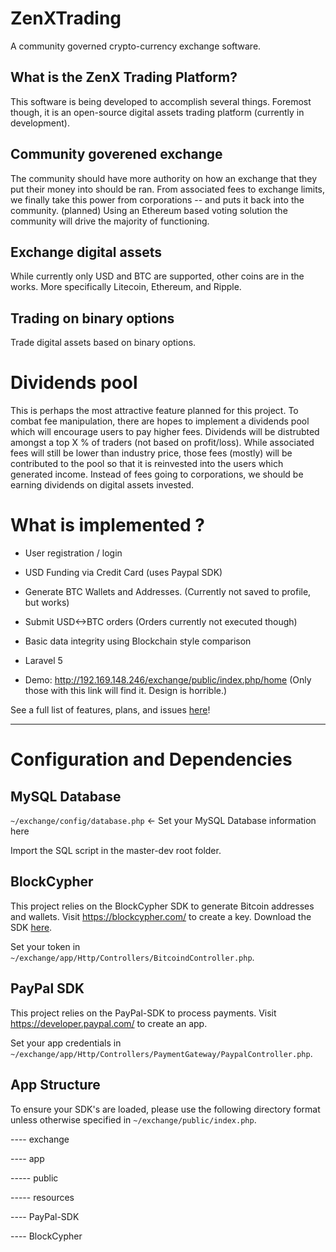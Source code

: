 # ZenXTrading
A community governed crypto-currency exchange software.


## What is the ZenX Trading Platform?

This software is being developed to accomplish several things. Foremost though, it is an open-source digital assets trading platform (currently in development).

## Community goverened exchange

 The community should have more authority on how an exchange that they put their money into should be ran. From associated fees to exchange limits, we finally take this power from corporations -- and puts it back into the community. (planned) Using an Ethereum based voting solution the community will drive the majority of functioning.

## Exchange digital assets

While currently only USD and BTC are supported, other coins are in the works. More specifically Litecoin, Ethereum, and Ripple.

## Trading on binary options

Trade digital assets based on binary options.

# Dividends pool

This is perhaps the most attractive feature planned for this project. To combat fee manipulation, there are hopes to implement a dividends pool which will encourage users to pay higher fees. Dividends will be distrubted amongst a top X % of traders (not based on profit/loss). While associated fees will still be lower than industry price, those fees (mostly) will be contributed to the pool so that it is reinvested into the users which generated income. Instead of fees going to corporations, we should be earning dividends on digital assets invested. 

# What is implemented ?

* User registration / login

* USD Funding via Credit Card (uses Paypal SDK)

* Generate BTC Wallets and Addresses. (Currently not saved to profile, but works)

* Submit USD<->BTC orders (Orders currently not executed though)

* Basic data integrity using Blockchain style comparison

* Laravel 5

* Demo: http://192.169.148.246/exchange/public/index.php/home (Only those with this link will find it. Design is horrible.)

See a full list of features, plans, and issues [here](https://github.com/ZenXChaos/ZenXTrading/projects/1)!


----

# Configuration and Dependencies

## MySQL Database

`~/exchange/config/database.php` <- Set your MySQL Database information here

Import the SQL script in the master-dev root folder.

## BlockCypher

This project relies on the BlockCypher SDK to generate Bitcoin addresses and wallets. Visit https://blockcypher.com/ to create a key. Download the SDK [here](https://github.com/blockcypher).

Set your token in `~/exchange/app/Http/Controllers/BitcoindController.php`.

## PayPal SDK

This project relies on the PayPal-SDK to process payments. Visit https://developer.paypal.com/ to create an app.

Set your app credentials in `~/exchange/app/Http/Controllers/PaymentGateway/PaypalController.php`.

## App Structure

To ensure your SDK's are loaded, please use the following directory format unless otherwise specified in `~/exchange/public/index.php`.

---- exchange

---- app

----- public

----- resources

---- PayPal-SDK

---- BlockCypher